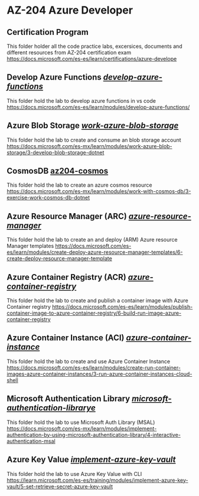 # AZ-204 Azure Developer 
## Certification Program

This folder holder all the code practice labs, excersices, documents and different resources from AZ-204 certification exam https://docs.microsoft.com/es-es/learn/certifications/azure-develope 


## Develop Azure Functions [**_develop-azure-functions_**](develop-azure-functions)
This folder hold the lab to develop azure functions in vs code https://docs.microsoft.com/es-es/learn/modules/develop-azure-functions/


## Azure Blob Storage [**_work-azure-blob-storage_**](work-azure-blob-storage)
This folder hold the lab to create and consume an blob storage account https://docs.microsoft.com/es-mx/learn/modules/work-azure-blob-storage/3-develop-blob-storage-dotnet

## CosmosDB [**az204-cosmos**](az204-cosmos)
This folder hold the lab to create an azure cosmos resource https://docs.microsoft.com/es-mx/learn/modules/work-with-cosmos-db/3-exercise-work-cosmos-db-dotnet

## Azure Resource Manager (ARC) [**_azure-resource-manager_**](azure-resource-manager)
This folder hold the lab to create an and deploy (ARM) Azure resource Manager templates https://docs.microsoft.com/es-es/learn/modules/create-deploy-azure-resource-manager-templates/6-create-deploy-resource-manager-template

## Azure Container Registry (ACR) [**_azure-container-registry_**](azure-container-registry)
This folder hold the lab to create and publish a container image with Azure Container registry
https://docs.microsoft.com/es-es/learn/modules/publish-container-image-to-azure-container-registry/6-build-run-image-azure-container-registry

## Azure Container Instance (ACI) [**_azure-container-instance_**](azure-container-instance)
This folder hold the lab to create and use Azure Container Instance https://docs.microsoft.com/es-es/learn/modules/create-run-container-images-azure-container-instances/3-run-azure-container-instances-cloud-shell

## Microsoft Authentication Library [**_microsoft-authentication-librarye_**](microsoft-authentication-library)
This folder hold the lab to use Microsoft Auth Library (MSAL) https://docs.microsoft.com/es-mx/learn/modules/implement-authentication-by-using-microsoft-authentication-library/4-interactive-authentication-msal

## Azure Key Value [**_implement-azure-key-vault_**](implement-azure-key-vault)
This folder hold the lab to use Azure Key Value with CLI https://learn.microsoft.com/es-es/training/modules/implement-azure-key-vault/5-set-retrieve-secret-azure-key-vault